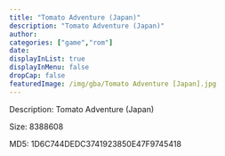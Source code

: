 ```yaml
---
title: "Tomato Adventure (Japan)"
description: "Tomato Adventure (Japan)"
author: 
categories: ["game","rom"]
date: 
displayInList: true
displayInMenu: false
dropCap: false
featuredImage: /img/gba/Tomato Adventure [Japan].jpg
---
```


Description: Tomato Adventure (Japan)

Size: 8388608

MD5: 1D6C744DEDC3741923850E47F9745418

